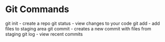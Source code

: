 # Git Commands
git init - create a repo
git status - view changes to your code
git add - add files to staging area
git commit - creates a new commit with files from staging
git log - view recent commits